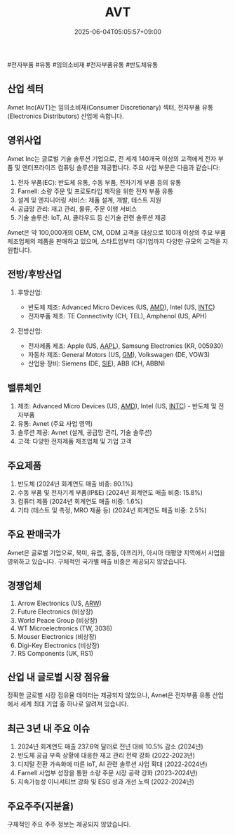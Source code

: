 ﻿---
title: "AVT"
date: 2025-06-04T05:05:57+09:00
lastmod: 2025-06-04T05:05:57+09:00
type: docs
sidebar:
  open: true
weight: 100
---
<div style="display:none">
  <meta property="article:published_time" content="2025-06-03T20:05:57Z" />
  <meta property="article:modified_time" content="2025-06-03T20:05:57Z" />
</div>
#전자부품 #유통 #임의소비재 #전자부품유통 #반도체유통

## 산업 섹터

Avnet Inc(AVT)는 임의소비재(Consumer Discretionary) 섹터, 전자부품 유통(Electronics Distributors) 산업에 속합니다.

## 영위사업

Avnet Inc는 글로벌 기술 솔루션 기업으로, 전 세계 140개국 이상의 고객에게 전자 부품 및 엔터프라이즈 컴퓨팅 솔루션을 제공합니다. 주요 사업 부문은 다음과 같습니다:

1. 전자 부품(EC): 반도체 유통, 수동 부품, 전자기계 부품 등의 유통
2. Farnell: 소량 주문 및 프로토타입 제작을 위한 전자 부품 유통
3. 설계 및 엔지니어링 서비스: 제품 설계, 개발, 테스트 지원
4. 공급망 관리: 재고 관리, 물류, 주문 이행 서비스
5. 기술 솔루션: IoT, AI, 클라우드 등 신기술 관련 솔루션 제공

Avnet은 약 100,000개의 OEM, CM, ODM 고객을 대상으로 100개 이상의 주요 부품 제조업체의 제품을 판매하고 있으며, 스타트업부터 대기업까지 다양한 규모의 고객을 지원합니다.

## 전방/후방산업

1. 후방산업:
    
    - 반도체 제조: Advanced Micro Devices (US, [AMD](/company-analysis/amd/)), Intel (US, [INTC](/company-analysis/intc/))
    - 전자부품 제조: TE Connectivity (CH, TEL), Amphenol (US, APH)
    
2. 전방산업:
    
    - 전자제품 제조: Apple (US, [AAPL](/company-analysis/aapl/)), Samsung Electronics (KR, 005930)
    - 자동차 제조: General Motors (US, [GM](/company-analysis/gm/)), Volkswagen (DE, VOW3)
    - 산업용 장비: Siemens (DE, [SIE](/company-analysis/sie/)), ABB (CH, ABBN)

## 밸류체인

1. 제조: Advanced Micro Devices (US, [AMD](/company-analysis/amd/)), Intel (US, [INTC](/company-analysis/intc/)) - 반도체 및 전자부품
2. 유통: Avnet (주요 사업 영역)
3. 솔루션 제공: Avnet (설계, 공급망 관리, 기술 솔루션)
4. 고객: 다양한 전자제품 제조업체 및 기업 고객

## 주요제품

1. 반도체 (2024년 회계연도 매출 비중: 80.1%)
2. 수동 부품 및 전자기계 부품(IP&E) (2024년 회계연도 매출 비중: 15.8%)
3. 컴퓨터 제품 (2024년 회계연도 매출 비중: 1.6%)
4. 기타 (테스트 및 측정, MRO 제품 등) (2024년 회계연도 매출 비중: 2.5%)

## 주요 판매국가

Avnet은 글로벌 기업으로, 북미, 유럽, 중동, 아프리카, 아시아 태평양 지역에서 사업을 영위하고 있습니다. 구체적인 국가별 매출 비중은 제공되지 않았습니다.

## 경쟁업체

1. Arrow Electronics (US, [ARW](/company-analysis/arw/))
2. Future Electronics (비상장)
3. World Peace Group (비상장)
4. WT Microelectronics (TW, 3036)
5. Mouser Electronics (비상장)
6. Digi-Key Electronics (비상장)
7. RS Components (UK, RS1)

## 산업 내 글로벌 시장 점유율

정확한 글로벌 시장 점유율 데이터는 제공되지 않았으나, Avnet은 전자부품 유통 산업에서 세계 최대 기업 중 하나로 알려져 있습니다.

## 최근 3년 내 주요 이슈

1. 2024년 회계연도 매출 237.6억 달러로 전년 대비 10.5% 감소 (2024년)
2. 반도체 공급 부족 상황에 대응한 재고 관리 전략 강화 (2022-2023년)
3. 디지털 전환 가속화에 따른 IoT, AI 관련 솔루션 사업 확대 (2022-2024년)
4. Farnell 사업부 성장을 통한 소량 주문 시장 공략 강화 (2023-2024년)
5. 지속가능성 이니셔티브 강화 및 ESG 성과 개선 노력 (2022-2024년)

## 주요주주(지분율)

구체적인 주요 주주 정보는 제공되지 않았습니다.
